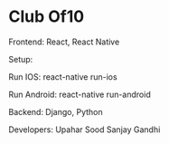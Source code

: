 # Club Of10

Frontend: React, React Native

Setup:

Run IOS:
react-native run-ios

Run Android:
react-native run-android


Backend: Django, Python

Developers:
Upahar Sood
Sanjay Gandhi

